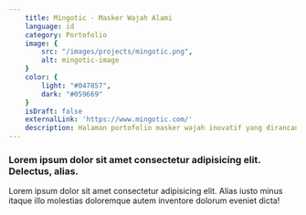```yaml
---
    title: Mingotic - Masker Wajah Alami
    language: id
    category: Portofolio
    image: {
        src: "/images/projects/mingotic.png",
        alt: mingotic-image
    }
    color: {
        light: "#047857",
        dark: "#059669"
    }
    isDraft: false
    externalLink: 'https://www.mingotic.com/'
    description: Halaman portofolio masker wajah inovatif yang dirancang agar dapat terhubung dengan platform media sosial mereka sehingga dapat meningkatkan brand mereka
---
```


### Lorem ipsum dolor sit amet consectetur adipisicing elit. Delectus, alias.

Lorem ipsum dolor sit amet consectetur adipisicing elit. Alias iusto minus itaque illo molestias doloremque autem inventore dolorum eveniet dicta!
